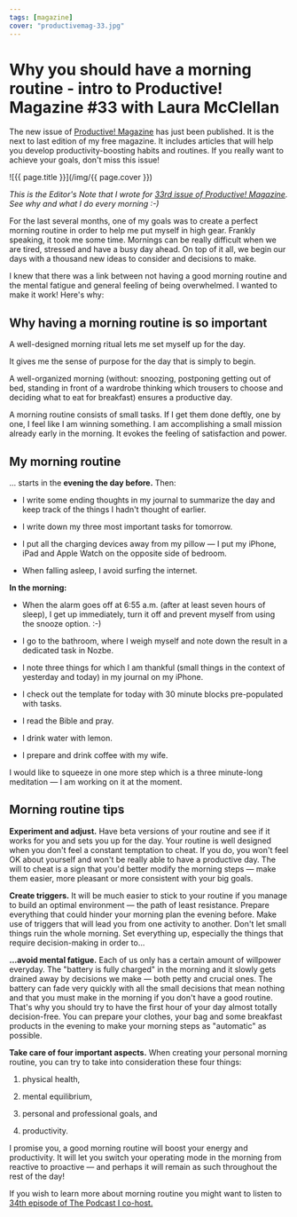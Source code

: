 ```yaml
---
tags: [magazine]
cover: "productivemag-33.jpg"
---
```


# Why you should have a morning routine - intro to Productive! Magazine #33 with Laura McClellan

The new issue of [Productive! Magazine][33] has just been published. It is the next to last edition of my free magazine. It includes articles that will help you develop productivity-boosting habits and routines. If you really want to achieve your goals, don't miss this issue!

<!--More-->

![{{ page.title }}](/img/{{ page.cover }})

*This is the Editor's Note that I wrote for [33rd issue of Productive! Magazine][33]. See why and what I do every morning :-)*

For the last several months, one of my goals was to create a perfect morning routine in order to help me put myself in high gear. Frankly speaking, it took me some time. Mornings can be really difficult when we are tired, stressed and have a busy day ahead. On top of it all, we begin our days with a thousand new ideas to consider and decisions to make.

I knew that there was a link between not having a good morning routine and the mental fatigue and general feeling of being overwhelmed. I wanted to make it work! Here's why:



## Why having a morning routine is so important

A well-designed morning ritual lets me set myself up for the day.

It gives me the sense of purpose for the day that is simply to begin.

A well-organized morning (without: snoozing, postponing getting out of bed, standing in front of a wardrobe thinking which trousers to choose and deciding what to eat for breakfast) ensures a productive day.

A morning routine consists of small tasks. If I get them done deftly, one by one, I feel like I am winning something. I am accomplishing a small mission already early in the morning. It evokes the feeling of satisfaction and power.

## My morning routine

… starts in the **evening the day before.** Then:

- I write some ending thoughts in my journal to summarize the day and keep track of the things I hadn't thought of earlier.

- I write down my three most important tasks for tomorrow.

- I put all the charging devices away from my pillow — I put my iPhone, iPad and Apple Watch on the opposite side of bedroom.

- When falling asleep, I avoid surfing the internet.

**In the morning:**

- When the alarm goes off at 6:55 a.m. (after at least seven hours of sleep), I get up immediately, turn it off and prevent myself from using the snooze option. :-)

- I go to the bathroom, where I weigh myself and note down the result in a dedicated task in Nozbe.

- I note three things for which I am thankful (small things in the context of yesterday and today) in my journal on my iPhone.

- I check out the template for today with 30 minute blocks pre-populated with tasks.

- I read the Bible and pray.

- I drink water with lemon.

- I prepare and drink coffee with my wife.

I would like to squeeze in one more step which is a three minute-long meditation — I am working on it at the moment.

## Morning routine tips

**Experiment and adjust.** Have beta versions of your routine and see if it works for you and sets you up for the day. Your routine is well designed when you don't feel a constant temptation to cheat. If you do, you won't feel OK about yourself and won't be really able to have a productive day. The will to cheat is a sign that you'd better modify the morning steps — make them easier, more pleasant or more consistent with your big goals.

**Create triggers.** It will be much easier to stick to your routine if you manage to build an optimal environment — the path of least resistance. Prepare everything that could hinder your morning plan the evening before. Make use of triggers that will lead you from one activity to another. Don't let small things ruin the whole morning. Set everything up, especially the things that require decision-making in order to...

**...avoid mental fatigue.** Each of us only has a certain amount of willpower everyday. The "battery is fully charged" in the morning and it slowly gets drained away by decisions we make — both petty and crucial ones. The battery can fade very quickly with all the small decisions that mean nothing and that you must make in the morning if you don't have a good routine. That's why you should try to have the first hour of your day almost totally decision-free. You can prepare your clothes, your bag and some breakfast products in the evening to make your morning steps as "automatic" as possible.

**Take care of four important aspects.** When creating your personal morning routine, you can try to take into consideration these four things:

1. physical health,

2. mental equilibrium,

3. personal and professional goals, and

4. productivity.

I promise you, a good morning routine will boost your energy and productivity. It will let you switch your operating mode in the morning from reactive to proactive — and perhaps it will remain as such throughout the rest of the day!

If you wish to learn more about morning routine you might want to listen to [34th episode of The Podcast I co-host.](/podcast-34)


[33]: http://productivemag.com/33